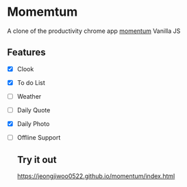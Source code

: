 # Momemtum

A clone of the productivity chrome app [momentum](https://chrome.google.com/webstore/search/momentum?hl=ko) Vanilla JS

## Features

- [x] Clook

- [x] To do List

- [ ] Weather

- [ ] Daily Quote

- [x] Daily Photo

- [ ] Offline Support

  

  ## Try it out

  

  https://jeongjiwoo0522.github.io/momentum/index.html


